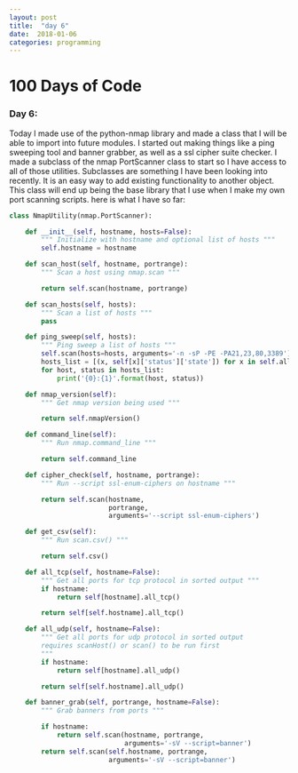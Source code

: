 ```yaml
---
layout: post
title:  "day 6"
date:  2018-01-06
categories: programming
---
```


# 100 Days of Code

### Day 6:
Today I made use of the python-nmap library and made a class that I will be
able to import into future modules. I started out making things like a ping sweeping tool and
banner grabber, as well as a ssl cipher suite checker. I made a subclass of the nmap
PortScanner class to start so I have access to all of those utilities. Subclasses are something I have been looking into recently. 
It is an easy way to add existing functionality to another object. This class will end up being the base
library that I use when I make my own port scanning scripts. here is what I
have so far:

```python
class NmapUtility(nmap.PortScanner):

    def __init__(self, hostname, hosts=False):
        """ Initialize with hostname and optional list of hosts """
        self.hostname = hostname

    def scan_host(self, hostname, portrange):
        """ Scan a host using nmap.scan """

        return self.scan(hostname, portrange)

    def scan_hosts(self, hosts):
        """ Scan a list of hosts """
        pass

    def ping_sweep(self, hosts):
        """ Ping sweep a list of hosts """
        self.scan(hosts=hosts, arguments='-n -sP -PE -PA21,23,80,3389')
        hosts_list = [(x, self[x]['status']['state']) for x in self.all_hosts()]
        for host, status in hosts_list:
            print('{0}:{1}'.format(host, status))

    def nmap_version(self):
        """ Get nmap version being used """

        return self.nmapVersion()

    def command_line(self):
        """ Run nmap.command_line """

        return self.command_line

    def cipher_check(self, hostname, portrange):
        """ Run --script ssl-enum-ciphers on hostname """

        return self.scan(hostname,
                         portrange,
                         arguments='--script ssl-enum-ciphers')

    def get_csv(self):
        """ Run scan.csv() """

        return self.csv()

    def all_tcp(self, hostname=False):
        """ Get all ports for tcp protocol in sorted output """
        if hostname:
            return self[hostname].all_tcp()

        return self[self.hostname].all_tcp()

    def all_udp(self, hostname=False):
        """ Get all ports for udp protocol in sorted output
        requires scanHost() or scan() to be run first
        """
        if hostname:
            return self[hostname].all_udp()

        return self[self.hostname].all_udp()

    def banner_grab(self, portrange, hostname=False):
        """ Grab banners from ports """

        if hostname:
            return self.scan(hostname, portrange,
                             arguments='-sV --script=banner')
        return self.scan(self.hostname, portrange,
                         arguments='-sV --script=banner')

```
